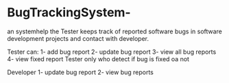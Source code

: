 # BugTrackingSystem-

an systemhelp the Tester keeps track of reported software bugs in software development projects and contact with developer.

Tester can:
1- add bug report 
2- update bug report
3- view all bug reports
4- view fixed report 
Tester only who detect if bug is fixed oa not 

Developer 
1- update bug report 
2- view bug reports
